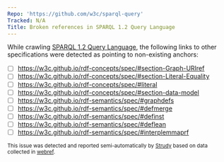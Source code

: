 ```yaml
---
Repo: 'https://github.com/w3c/sparql-query'
Tracked: N/A
Title: Broken references in SPARQL 1.2 Query Language
---
```


While crawling [SPARQL 1.2 Query Language](https://w3c.github.io/sparql-query/spec/), the following links to other specifications were detected as pointing to non-existing anchors:
* [ ] https://w3c.github.io/rdf-concepts/spec/#section-Graph-URIref
* [ ] https://w3c.github.io/rdf-concepts/spec/#section-Literal-Equality
* [ ] https://w3c.github.io/rdf-concepts/spec/#literal
* [ ] https://w3c.github.io/rdf-concepts/spec/#section-data-model
* [ ] https://w3c.github.io/rdf-semantics/spec/#graphdefs
* [ ] https://w3c.github.io/rdf-semantics/spec/#defmerge
* [ ] https://w3c.github.io/rdf-semantics/spec/#definst
* [ ] https://w3c.github.io/rdf-semantics/spec/#deflean
* [ ] https://w3c.github.io/rdf-semantics/spec/#interplemmaprf

<sub>This issue was detected and reported semi-automatically by [Strudy](https://github.com/w3c/strudy/) based on data collected in [webref](https://github.com/w3c/webref/).</sub>
